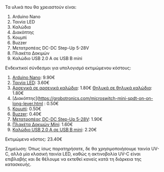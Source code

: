 Τα υλικά που θα χρειαστούν είναι:

1. Arduino Nano
2. Ταινία LED
3. Καλώδια
4. Διακόπτης
5. Κουμπί
6. Buzzer
7. Μετατροπέας DC-DC Step-Up 5-28V
8. Πλακέτα Δοκιμών
9. Καλώδιο USB 2.0 A σε USB B mini


Ενδεικτικοί σύνδεσμοι για υπολογισμό εκτιμώμενου κόστους:

1. [Arduino Nano](https://grobotronics.com/arduino-nano-compatible-ch340-with-headers.html): 9.90€
2. [Ταινία LED](https://grobotronics.com/led-strip-5050-7w-m-ip65-white-cold-10mm-width.html): 3.60€
3. [Αρσενικά σε αρσενικά καλώδια](https://grobotronics.com/jumper-wires-15cm-male-to-male-pack-of-10.html): 1.80€
   [Θηλυκά σε θηλυκά καλώδια](https://grobotronics.com/jumper-wires-15cm-female-to-female-pack-of-10.html): 1.80€
4. [Διακόπτης](https://grobotronics.com/microswitch-mini-spdt-on-on-long-lever.html : 0.50€
5. [Κουμπί](https://grobotronics.com/rocker-switch-spst-6a-250vac-round.html): 0.50€
6. [Buzzer](https://grobotronics.com/buzzer-5v.html): 0.40€
7. [Μετατροπέας DC-DC Step-Up 5-28V](https://grobotronics.com/dc-dc-converter-step-up-5-28v-2a-with-micro-usb-mt3608.html): 1.90€
8. [Πλακέτα Δοκιμών Mini](https://grobotronics.com/breadboard-mini-blue.html): 1.60€
9. [Καλώδιο USB 2.0 A σε USB B mini](https://grobotronics.com/usb-2.0-a-usb-b-mini-1.8m.html): 2.20€

Εκτιμώμενο κόστος: 23.40€

Σημείωση: Όπως ίσως παρατηρήσατε, δε θα χρησιμοποιήσουμε ταινία UV-C, αλλά μία κλασική ταινία LED, καθώς η ακτινοβολία UV-C είναι επιβλαβής και δε θέλουμε να εκτεθεί κανείς κατά τη διάρκεια της κατασκευής.
